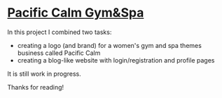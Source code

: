 # [Pacific Calm Gym&Spa](https://wfanni.github.io/pacific-calm.github.io/)

In this project I combined two tasks:

- creating a logo (and brand) for a women's gym and spa themes business called Pacific Calm
- creating a blog-like website with login/registration and profile pages

It is still work in progress.

Thanks for reading!
